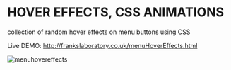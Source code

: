 # HOVER EFFECTS, CSS ANIMATIONS
collection of random hover effects on menu buttons using CSS

Live DEMO: http://frankslaboratory.co.uk/menuHoverEffects.html

![menuhovereffects](https://user-images.githubusercontent.com/40566364/46089737-7586b480-c1af-11e8-84b2-a01e820b1e0e.jpg)
